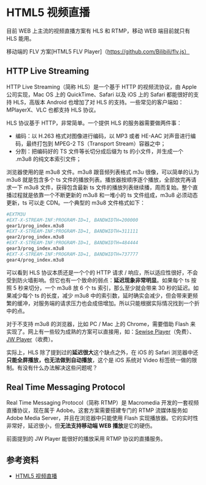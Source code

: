# HTML5 视频直播
目前 WEB 上主流的视频直播方案有 HLS 和 RTMP，移动 WEB 端目前就只有 HLS 能用。

移动端的 FLV 方案[HTML5 FLV Player]（https://github.com/Bilibili/flv.js）


## HTTP Live Streaming
HTTP Live Streaming（简称 HLS）是一个基于 HTTP 的视频流协议，由 Apple 公司实现，Mac OS 上的 QuickTime、Safari 以及 iOS 上的 Safari 都能很好的支持 HLS，高版本 Android 也增加了对 HLS 的支持。一些常见的客户端如：MPlayerX、VLC 也都支持 HLS 协议。

HLS 协议基于 HTTP，非常简单。一个提供 HLS 的服务器需要做两件事：

* 编码：以 H.263 格式对图像进行编码，以 MP3 或者 HE-AAC 对声音进行编码，最终打包到 MPEG-2 TS（Transport Stream）容器之中；
* 分割：把编码好的 TS 文件等长切分成后缀为 ts 的小文件，并生成一个 .m3u8 的纯文本索引文件；

浏览器使用的是 m3u8 文件。m3u8 跟音频列表格式 m3u 很像，可以简单的认为 m3u8 就是包含多个 ts 文件的播放列表。播放器按顺序逐个播放，全部放完再请求一下 m3u8 文件，获得包含最新 ts 文件的播放列表继续播，周而复始。整个直播过程就是依靠一个不断更新的 m3u8 和一堆小的 ts 文件组成，m3u8 必须动态更新，ts 可以走 CDN。一个典型的 m3u8 文件格式如下：

``` bash
#EXTM3U
#EXT-X-STREAM-INF:PROGRAM-ID=1, BANDWIDTH=200000
gear1/prog_index.m3u8
#EXT-X-STREAM-INF:PROGRAM-ID=1, BANDWIDTH=311111
gear2/prog_index.m3u8
#EXT-X-STREAM-INF:PROGRAM-ID=1, BANDWIDTH=484444
gear3/prog_index.m3u8
#EXT-X-STREAM-INF:PROGRAM-ID=1, BANDWIDTH=737777
gear4/prog_index.m3u8
```

可以看到 HLS 协议本质还是一个个的 HTTP 请求 / 响应，所以适应性很好，不会受到防火墙影响。但它也有一个致命的弱点：**延迟现象非常明显**。如果每个 ts 按照 5 秒来切分，一个 m3u8 放 6 个 ts 索引，那么至少就会带来 30 秒的延迟。如果减少每个 ts 的长度，减少 m3u8 中的索引数，延时确实会减少，但会带来更频繁的缓冲，对服务端的请求压力也会成倍增加。所以只能根据实际情况找到一个折中的点。

对于不支持 m3u8 的浏览器，比如 PC / Mac 上的 Chrome，需要借助 Flash 来实现了。网上有一些较为成熟的方案可以直接用，如：[Sewise Player](https://github.com/jackzhang1204/sewise-player)（免费）、[JW Player](https://support.jwplayer.com/customer/portal/articles/1403635-media-format-reference#streaming)（收费）。

实际上，HLS 除了提到过的**延迟很大**这个缺点之外，在 iOS 的 Safari 浏览器中还**只能全屏播放，也无法做到自动播放**，这个是 iOS 系统对 Video 标签统一做的限制。有没有什么办法解决这些问题呢？

## Real Time Messaging Protocol
Real Time Messaging Protocol（简称 RTMP）是 Macromedia 开发的一套视频直播协议，现在属于 Adobe。这套方案需要搭建专门的 RTMP 流媒体服务如 Adobe Media Server，并且在浏览器中只能使用 Flash 实现播放器。它的实时性非常好，延迟很小，但**无法支持移动端 WEB 播放**是它的硬伤。

前面提到的 JW Player 能很好的播放采用 RTMP 协议的直播服务。


## 参考资料
* [HTML5 视频直播](https://imququ.com/post/html5-live-player-1.html)

